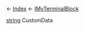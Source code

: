 ← [Index](Api-Index) ← [IMyTerminalBlock](Sandbox.ModAPI.Ingame.IMyTerminalBlock)

[string](System.String) CustomData